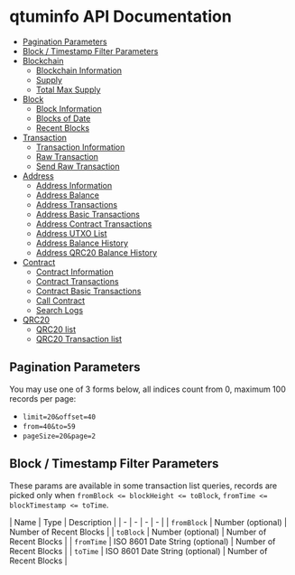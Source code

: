 # qtuminfo API Documentation

* [Pagination Parameters](#pagination-parameters)
* [Block / Timestamp Filter Parameters](#block--timestamp-filter-parameters)
* [Blockchain](https://github.com/qtumproject/qtuminfo-api/blob/master/doc/blockchain.md)
  * [Blockchain Information](https://github.com/qtumproject/qtuminfo-api/blob/master/doc/blockchain.md#Blockchain-Information)
  * [Supply](https://github.com/qtumproject/qtuminfo-api/blob/master/doc/blockchain.md#Supply)
  * [Total Max Supply](https://github.com/qtumproject/qtuminfo-api/blob/master/doc/blockchain.md#Total-Max-Supply)
* [Block](https://github.com/qtumproject/qtuminfo-api/blob/master/doc/block.md)
  * [Block Information](https://github.com/qtumproject/qtuminfo-api/blob/master/doc/block.md#Block-Information)
  * [Blocks of Date](https://github.com/qtumproject/qtuminfo-api/blob/master/doc/block.md#Blocks-of-Date)
  * [Recent Blocks](https://github.com/qtumproject/qtuminfo-api/blob/master/doc/block.md#Recent-Blocks)
* [Transaction](https://github.com/qtumproject/qtuminfo-api/blob/master/doc/block.md)
  * [Transaction Information](https://github.com/qtumproject/qtuminfo-api/blob/master/doc/block.md#Transaction-Information)
  * [Raw Transaction](https://github.com/qtumproject/qtuminfo-api/blob/master/doc/block.md#Raw-Transaction)
  * [Send Raw Transaction](https://github.com/qtumproject/qtuminfo-api/blob/master/doc/block.md#Send-Raw-Transaction)
* [Address](https://github.com/qtumproject/qtuminfo-api/blob/master/doc/address.md)
  * [Address Information](https://github.com/qtumproject/qtuminfo-api/blob/master/doc/address.md#Address-Information)
  * [Address Balance](https://github.com/qtumproject/qtuminfo-api/blob/master/doc/address.md#Address-Balance)
  * [Address Transactions](https://github.com/qtumproject/qtuminfo-api/blob/master/doc/address.md#Address-Transactions)
  * [Address Basic Transactions](https://github.com/qtumproject/qtuminfo-api/blob/master/doc/address.md#Address-Basic-Transactions)
  * [Address Contract Transactions](https://github.com/qtumproject/qtuminfo-api/blob/master/doc/address.md#Address-Contract-Transactions)
  * [Address UTXO List](https://github.com/qtumproject/qtuminfo-api/blob/master/doc/address.md#Address-UTXO-List)
  * [Address Balance History](https://github.com/qtumproject/qtuminfo-api/blob/master/doc/address.md#Address-Balance-History)
  * [Address QRC20 Balance History](https://github.com/qtumproject/qtuminfo-api/blob/master/doc/address.md#Address-QRC20-Balance-History)
* [Contract](https://github.com/qtumproject/qtuminfo-api/blob/master/doc/contract.md)
  * [Contract Information](https://github.com/qtumproject/qtuminfo-api/blob/master/doc/contract.md#Contract-Information)
  * [Contract Transactions](https://github.com/qtumproject/qtuminfo-api/blob/master/doc/contract.md#Contract-Transactions)
  * [Contract Basic Transactions](https://github.com/qtumproject/qtuminfo-api/blob/master/doc/contract.md#Contract-Basic-Transactions)
  * [Call Contract](https://github.com/qtumproject/qtuminfo-api/blob/master/doc/contract.md#Call-Contract)
  * [Search Logs](https://github.com/qtumproject/qtuminfo-api/blob/master/doc/contract.md#Search-Logs)
* [QRC20](https://github.com/qtumproject/qtuminfo-api/blob/master/doc/contract.md)
  * [QRC20 list](https://github.com/qtumproject/qtuminfo-api/blob/master/doc/contract.md#QRC20-list)
  * [QRC20 Transaction list](https://github.com/qtumproject/qtuminfo-api/blob/master/doc/contract.md#QRC20-Transaction-list)

## Pagination Parameters

You may use one of 3 forms below, all indices count from 0, maximum 100 records per page:
* `limit=20&offset=40`
* `from=40&to=59`
* `pageSize=20&page=2`


## Block / Timestamp Filter Parameters

These params are available in some transaction list queries,
records are picked only when `fromBlock <= blockHeight <= toBlock`, `fromTime <= blockTimestamp <= toTime`.

| Name | Type | Description |
| - | - | - | - |
| `fromBlock` | Number (optional) | Number of Recent Blocks |
| `toBlock` | Number (optional) | Number of Recent Blocks |
| `fromTime` | ISO 8601 Date String (optional) | Number of Recent Blocks |
| `toTime` | ISO 8601 Date String (optional) | Number of Recent Blocks |
